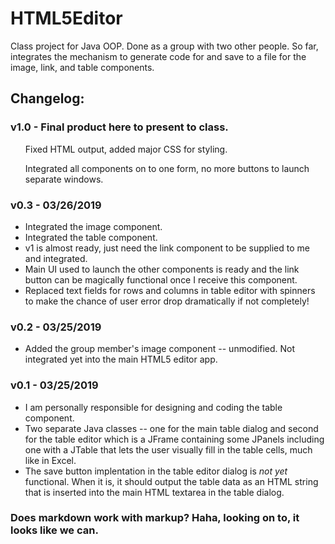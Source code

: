 # HTML5Editor
Class project for Java OOP. Done as a group with two other people. So far, integrates the mechanism to generate code for and save to a file for the image, link, and table components.

<h2>Changelog:</h2>

<h3>v1.0 - Final product here to present to class.</h3>
<ul>Fixed HTML output, added major CSS for styling.</ul>
<ul>Integrated all components on to one form, no more buttons to launch separate windows.</ul>

<h3>v0.3 - 03/26/2019</h3>
<ul>
  <li>Integrated the image component.</li>
  <li>Integrated the table component.</li>
  <li>v1 is almost ready, just need the link component to be supplied to me and integrated.</li>
  <li>Main UI used to launch the other components is ready and the link button can be magically functional once I receive this component.</li>
  <li>Replaced text fields for rows and columns in table editor with spinners to make the chance of user error drop dramatically if not completely!</li>
  </ul>

<h3>v0.2 - 03/25/2019</h3>
<ul>
  <li>Added the group member's image component -- unmodified. Not integrated yet into the main HTML5 editor app.</li>
  </ul>

<h3>v0.1 - 03/25/2019</h3>
<ul>
  <li>I am personally responsible for designing and coding the table component.</li>
  <li>Two separate Java classes -- one for the main table dialog and second for the table editor which is a JFrame containing some JPanels including one with a JTable that lets the user visually fill in the table cells, much like in Excel.</li>
  <li>The save button implentation in the table editor dialog is <em>not yet</em> functional. When it is, it should output the table data as an HTML string that is inserted into the main HTML textarea in the table dialog.</li>
  </ul>

### Does markdown work with markup? Haha, looking on to, it looks like we can.
